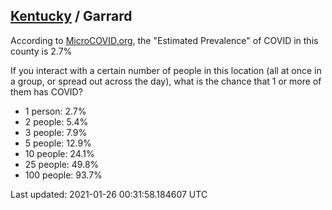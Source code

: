 
## [Kentucky](/united-states/kentucky) / Garrard

According to [MicroCOVID.org](http://microcovid.org),
the "Estimated Prevalence" of COVID in this county is 2.7%

If you interact with a certain number of people in this location
(all at once in a group, or spread out across the day), what is the chance that
1 or more of them has COVID?

- 1 person: 2.7%
- 2 people: 5.4%
- 3 people: 7.9%
- 5 people: 12.9%
- 10 people: 24.1%
- 25 people: 49.8%
- 100 people: 93.7%

Last updated: 2021-01-26 00:31:58.184607 UTC
